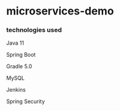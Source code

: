 # microservices-demo

### technologies used

Java 11

Spring Boot

Gradle 5.0

MySQL

Jenkins

Spring Security